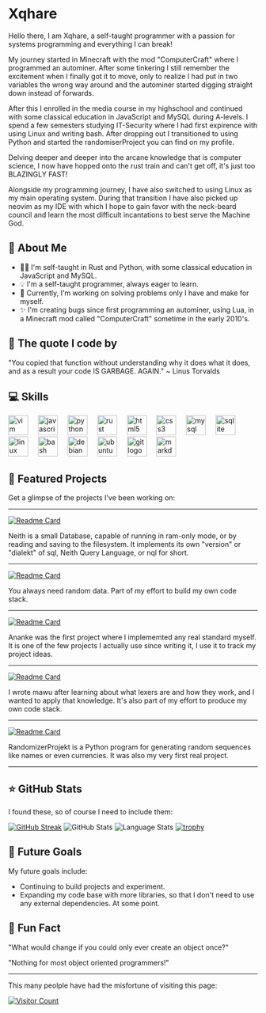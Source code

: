 # Xqhare
Hello there, I am Xqhare, a self-taught programmer with a passion for systems programming and everything I can break! 

My journey started in Minecraft with the mod "ComputerCraft" where I programmed an autominer. After some tinkering I still remember the excitement when I finally got it to move, only to realize I had put in two variables the wrong way around and the autominer started digging straight down instead of forwards. 

After this I enrolled in the media course in my highschool and continued with some classical education in JavaScript and MySQL during A-levels. I spend a few semesters studying IT-Security where I had first expirence with using Linux and writing bash. After dropping out I transitioned to using Python and started the randomiserProject you can find on my profile. 

Delving deeper and deeper into the arcane knowledge that is computer science, I now have hopped onto the rust train and can't get off, it's just too BLAZINGLY FAST! 

Alongside my programming journey, I have also switched to using Linux as my main operating system. During that transition I have also picked up neovim as my IDE with which I hope to gain favor with the neck-beard council and learn the most difficult incantations to best serve the Machine God.

## 🚀 About Me
- 👨‍💻 I'm self-taught in Rust and Python, with some classical education in JavaScript and MySQL.
- 💡 I'm a self-taught programmer, always eager to learn.
- 🔭 Currently, I'm working on solving problems only I have and make for myself.
- ✨ I'm creating bugs since first programming an autominer, using Lua, in a Minecraft mod called "ComputerCraft" sometime in the early 2010's.

## 💌 The quote I code by
"You copied that function without understanding why it does what it does, and as a result your code IS GARBAGE. AGAIN."
~ Linus Torvalds

## 💻 Skills
<div align="left">
  <img src="https://cdn.jsdelivr.net/gh/devicons/devicon/icons/vim/vim-original.svg" height="40" alt="vim logo"  />
  <img width="12" />
  <img src="https://cdn.jsdelivr.net/gh/devicons/devicon/icons/javascript/javascript-original.svg" height="40" alt="javascript logo"  />
  <img width="12" />
  <img src="https://cdn.jsdelivr.net/gh/devicons/devicon/icons/python/python-original.svg" height="40" alt="python logo"  />
  <img width="12" />
  <img src="https://cdn.jsdelivr.net/gh/devicons/devicon/icons/rust/rust-plain.svg" height="40" alt="rust logo"  />
  <img width="12" />
  <img src="https://cdn.jsdelivr.net/gh/devicons/devicon/icons/html5/html5-original.svg" height="40" alt="html5 logo"  />
  <img width="12" />
  <img src="https://cdn.jsdelivr.net/gh/devicons/devicon/icons/css3/css3-original.svg" height="40" alt="css3 logo"  />
  <img width="12" />
  <img src="https://cdn.jsdelivr.net/gh/devicons/devicon/icons/mysql/mysql-original.svg" height="40" alt="mysql logo"  />
  <img width="12" />
  <img src="https://cdn.jsdelivr.net/gh/devicons/devicon/icons/sqlite/sqlite-original.svg" height="40" alt="sqlite logo"  />
  <img width="12" />
  <img src="https://cdn.jsdelivr.net/gh/devicons/devicon/icons/linux/linux-original.svg" height="40" alt="linux logo"  />
  <img width="12" />
  <img src="https://cdn.jsdelivr.net/gh/devicons/devicon/icons/bash/bash-original.svg" height="40" alt="bash logo"  />
  <img width="12" />
  <img src="https://cdn.jsdelivr.net/gh/devicons/devicon/icons/debian/debian-original.svg" height="40" alt="debian logo"  />
  <img width="12" />
  <img src="https://cdn.jsdelivr.net/gh/devicons/devicon/icons/ubuntu/ubuntu-plain.svg" height="40" alt="ubuntu logo"  />
  <img width="12" />
  <img src="https://cdn.jsdelivr.net/gh/devicons/devicon/icons/git/git-original.svg" height="40" alt="git logo"  />
  <img width="12" />
  <img src="https://cdn.jsdelivr.net/gh/devicons/devicon/icons/markdown/markdown-original.svg" height="40" alt="markdown logo"  />
</div>

## 🌟 Featured Projects
Get a glimpse of the projects I've been working on:

---

[![Readme Card](https://github-readme-stats.vercel.app/api/pin/?username=Xqhare&repo=neith&show_onwer=true&theme=midnight-purple)](https://github.com/Xqhare/neith)

Neith is a small Database, capable of running in ram-only mode, or by reading and saving to the filesystem. It implements its own "version" or "dialekt" of sql, Neith Query Language, or nql for short.

---

[![Readme Card](https://github-readme-stats.vercel.app/api/pin/?username=Xqhare&repo=tyche&show_onwer=true&theme=midnight-purple)](https://github.com/Xqhare/tyche)

You always need random data. Part of my effort to build my own code stack.

---

[![Readme Card](https://github-readme-stats.vercel.app/api/pin/?username=Xqhare&repo=ananke&show_onwer=true&theme=midnight-purple)](https://github.com/Xqhare/ananke)

Ananke was the first project where I implememted any real standard myself. It is one of the few projects I actually use since writing it, I use it to track my project ideas.

---

[![Readme Card](https://github-readme-stats.vercel.app/api/pin/?username=Xqhare&repo=mawu&show_onwer=true&theme=midnight-purple)](https://github.com/Xqhare/mawu)

I wrote mawu after learning about what lexers are and how they work, and I wanted to apply that knowledge. It's also part of my effort to produce my own code stack.

---

[![Readme Card](https://github-readme-stats.vercel.app/api/pin/?username=Xqhare&repo=RandomizerProjekt&show_onwer=true&theme=midnight-purple)](https://github.com/Xqhare/RandomizerProjekt)

RandomizerProjekt is a Python program for generating random sequences like names or even currencies. It was also my very first real project.

---

## ⭐ GitHub Stats
I found these, so of course I need to include them:

[![GitHub Streak](https://streak-stats.demolab.com/?user=Xqhare&theme=midnight-purple)](https://git.io/streak-stats)
![GitHub Stats](https://github-readme-stats.vercel.app/api?username=Xqhare&show_icons=true&theme=midnight-purple)
![Language Stats](https://github-readme-stats.vercel.app/api/top-langs/?username=Xqhare&theme=midnight-purple)
[![trophy](https://github-profile-trophy.vercel.app/?username=Xqhare&theme=midnight-purple)](https://github.com/Xqhare)

## 🎯 Future Goals
My future goals include:

- Continuing to build projects and experiment.
- Expanding my code base with more libraries, so that I don't need to use any external dependencies. At some point.

## 🌈 Fun Fact

"What would change if you could only ever create an object once?"


"Nothing for most object oriented programmers!"

---

This many peolple have had the misfortune of visiting this page:

[![Visitor Count](https://profile-counter.glitch.me/Xqhare/count.svg)](#)
